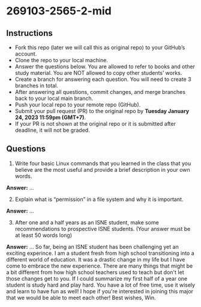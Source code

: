 # 269103-2565-2-mid

## Instructions

- Fork this repo (later we will call this as original repo) to your GitHub’s account. 
- Clone the repo to your local machine.
- Answer the questions below. You are allowed to refer to books and other study material. You are NOT allowed to copy other students’ works. 
- Create a branch for answering each question. You will need to create 3 branches in total.
- After answering all questions, commit changes, and merge branches back to your local main branch.
- Push your local repo to your remote repo (GitHub).
- Submit your pull request (PR) to the original repo by **Tuesday January 24, 2023 11:59pm (GMT+7)**.
- If your PR is not shown at the original repo or it is submitted after deadline, it will not be graded.

## Questions

1. Write four basic Linux commands that you learned in the class that you believe are the most useful and provide a brief description in your own words. 

**Answer:** ...


2. Explain what is “permission” in a file system and why it is important.

**Answer:** ...


3. After one and a half years as an ISNE student, make some recommendations to prospective ISNE students. (Your answer must be at least 50 words long)

**Answer:** ...
So far, being an ISNE student has been challenging yet an exciting experince. I am a student fresh from high school transitioning into a different world of education. It was a drastic change in my life but I have come to embrace the new experience. There are many things that might be a bit different from how high school teachers used to teach but don't let those changes get to you. If I could summarize my first half of a year one student is study hard and play hard. You have a lot of free time, use it wisely and learn to have fun as well! I hope if you're interested in joining this major that we would be able to meet each other! Best wishes, Win.
